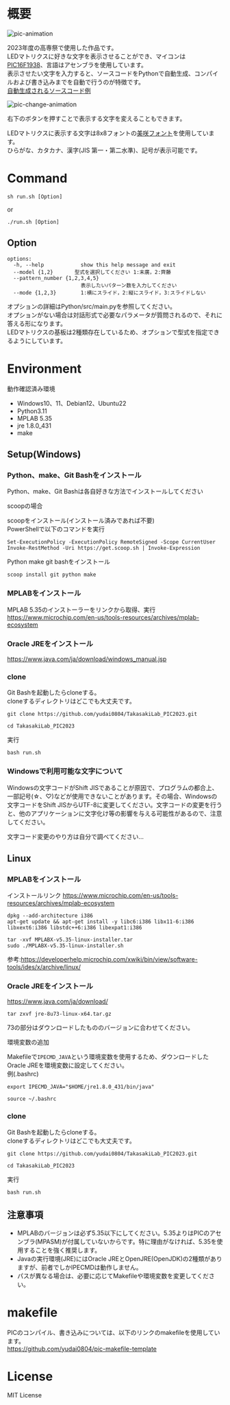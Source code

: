 # 概要
![pic-animation](https://github.com/yudai0804/TakasakiLab_PIC2023/assets/41527277/011d3b98-828a-40da-93be-2f485b1a4756)  

2023年度の高専祭で使用した作品です。  
LEDマトリクスに好きな文字を表示させることができ、マイコンは[PIC16F1938](http://ww1.microchip.com/downloads/jp/DeviceDoc/41574A_JP.pdf)、言語はアセンブラを使用しています。  
表示させたい文字を入力すると、ソースコードをPythonで自動生成、コンパイルおよび書き込みまでを自動で行うのが特徴です。    
[自動生成されるソースコード例](https://github.com/yudai0804/TakasakiLab_PIC2023/blob/master/doc/example.asm)

![pic-change-animation](https://github.com/yudai0804/TakasakiLab_PIC2023/assets/41527277/ac24fd5d-c820-4d84-a660-ff61df089946)

右下のボタンを押すことで表示する文字を変えることもできます。  

LEDマトリクスに表示する文字は8x8フォントの[美咲フォント](https://littlelimit.net/misaki.htm)を使用しています。  
ひらがな、カタカナ、漢字(JIS 第一・第二水準)、記号が表示可能です。

# Command
```
sh run.sh [Option]
```
or
```
./run.sh [Option]
```
## Option
```
options:
  -h, --help            show this help message and exit
  --model {1,2}       型式を選択してください 1:末廣，2:齊藤
  --pattern_number {1,2,3,4,5}
                        表示したいパターン数を入力してください
  --mode {1,2,3}        1:横にスライド，2:縦にスライド，3:スライドしない
```
オプションの詳細はPython/src/main.pyを参照してください。  
オプションがない場合は対話形式で必要なパラメータが質問されるので、それに答える形になります。  
LEDマトリクスの基板は2種類存在しているため、オプションで型式を指定できるようにしています。  

# Environment
動作確認済み環境
- Windows10、11、Debian12、Ubuntu22
- Python3.11
- MPLAB 5.35
- jre 1.8.0_431
- make

## Setup(Windows)
### Python、make、Git Bashをインストール
Python、make、Git Bashは各自好きな方法でインストールしてください  

scoopの場合

scoopをインストール(インストール済みであれば不要)  
PowerShellで以下のコマンドを実行
```
Set-ExecutionPolicy -ExecutionPolicy RemoteSigned -Scope CurrentUser
Invoke-RestMethod -Uri https://get.scoop.sh | Invoke-Expression
```
Python make git bashをインストール
```
scoop install git python make
```

### MPLABをインストール  
MPLAB 5.35のインストーラーをリンクから取得、実行
https://www.microchip.com/en-us/tools-resources/archives/mplab-ecosystem

### Oracle JREをインストール
https://www.java.com/ja/download/windows_manual.jsp

### clone
Git Bashを起動したらcloneする。  
cloneするディレクトリはどこでも大丈夫です。
```
git clone https://github.com/yudai0804/TakasakiLab_PIC2023.git
```
```
cd TakasakiLab_PIC2023
```
実行
```
bash run.sh
```

### Windowsで利用可能な文字について
Windowsの文字コードがShift JISであることが原因で、プログラムの都合上、一部記号(☆、♡)などが使用できないことがあります。その場合、Windowsの文字コードをShift JISからUTF-8に変更してください。文字コードの変更を行うと、他のアプリケーションに文字化け等の影響を与える可能性があるので、注意してください。

文字コード変更のやり方は自分で調べてください...  

## Linux
### MPLABをインストール
インストールリンク
https://www.microchip.com/en-us/tools-resources/archives/mplab-ecosystem
```
dpkg --add-architecture i386
apt-get update && apt-get install -y libc6:i386 libx11-6:i386 libxext6:i386 libstdc++6:i386 libexpat1:i386
```
```
tar -xvf MPLABX-v5.35-linux-installer.tar
sudo ./MPLABX-v5.35-linux-installer.sh
```
参考:https://developerhelp.microchip.com/xwiki/bin/view/software-tools/ides/x/archive/linux/

### Oracle JREをインストール
https://www.java.com/ja/download/
```
tar zxvf jre-8u73-linux-x64.tar.gz
```
73の部分はダウンロードしたもののバージョンに合わせてください。

環境変数の追加

Makefileで`IPECMD_JAVA`という環境変数を使用するため、ダウンロードしたOracle JREを環境変数に設定してください。  
例(.bashrc)
```
export IPECMD_JAVA="$HOME/jre1.8.0_431/bin/java"
```
```
source ~/.bashrc
```

### clone
Git Bashを起動したらcloneする。  
cloneするディレクトリはどこでも大丈夫です。
```
git clone https://github.com/yudai0804/TakasakiLab_PIC2023.git
```
```
cd TakasakiLab_PIC2023
```
実行
```
bash run.sh
```

## 注意事項
- MPLABのバージョンは必ず5.35以下にしてください。5.35よりはPICのアセンブラ(MPASM)が付属していないからです。特に理由がなければ、5.35を使用することを強く推奨します。
- Javaの実行環境(JRE)にはOracle JREとOpenJRE(OpenJDK)の2種類がありますが、前者でしかIPECMDは動作しません。
- パスが異なる場合は、必要に応じてMakefileや環境変数を変更してください。

# makefile
PICのコンパイル、書き込みについては、以下のリンクのmakefileを使用しています。  
https://github.com/yudai0804/pic-makefile-template

# License
MIT License